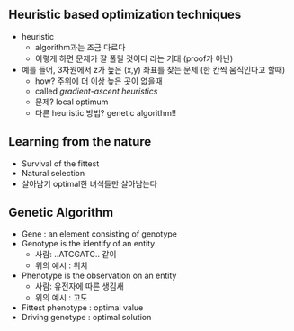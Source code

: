 ## Heuristic based optimization techniques
- heuristic
    - algorithm과는 조금 다르다
    - 이렇게 하면 문제가 잘 풀릴 것이다 라는 기대 (proof가 아닌)
- 예를 들어, 3차원에서 z가 높은 (x,y) 좌표를 찾는 문제 (한 칸씩 움직인다고 할때)
    - how? 주위에 더 이상 높은 곳이 없을때
    - called *gradient-ascent heuristics*
    - 문제? local optimum
    - 다른 heuristic 방법? genetic algorithm!!

## Learning from the nature
- Survival of the fittest
- Natural selection
- 살아남기 optimal한 녀석들만 살아남는다

## Genetic Algorithm
- Gene : an element consisting of genotype
- Genotype is the identify of an entity
    - 사람: ..ATCGATC.. 같이
    - 위의 예시 : 위치
- Phenotype is the observation on an entity
    - 사람: 유전자에 따른 생김새
    - 위의 예시 : 고도
- Fittest phenotype : optimal value
- Driving genotype : optimal solution